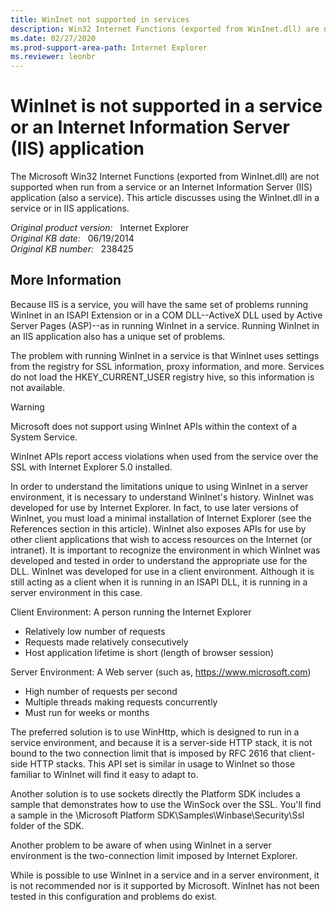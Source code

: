 ```yaml
---
title: WinInet not supported in services
description: Win32 Internet Functions (exported from WinInet.dll) are not supported in services. This article discusses using the WinInet.dll in a service or in Internet Information Server applications.
ms.date: 02/27/2020
ms.prod-support-area-path: Internet Explorer
ms.reviewer: leonbr
---
```

# WinInet is not supported in a service or an Internet Information Server (IIS) application

The Microsoft Win32 Internet Functions (exported from WinInet.dll) are not supported when run from a service or an Internet Information Server (IIS) application (also a service). This article discusses using the WinInet.dll in a service or in IIS applications.

_Original product version:_ &nbsp; Internet Explorer  
_Original KB date:_ &nbsp; 06/19/2014  
_Original KB number:_ &nbsp; 238425

## More Information

Because IIS is a service, you will have the same set of problems running WinInet in an ISAPI Extension or in a COM DLL--ActiveX DLL used by Active Server Pages (ASP)--as in running WinInet in a service. Running WinInet in an IIS application also has a unique set of problems.

The problem with running WinInet in a service is that WinInet uses settings from the registry for SSL information, proxy information, and more. Services do not load the HKEY_CURRENT_USER registry hive, so this information is not available.

> [!WARNING]
> Microsoft does not support using WinInet APIs within the context of a System Service.

WinInet APIs report access violations when used from the service over the SSL with Internet Explorer 5.0 installed.

In order to understand the limitations unique to using WinInet in a server environment, it is necessary to understand WinInet's history. WinInet was developed for use by Internet Explorer. In fact, to use later versions of WinInet, you must load a minimal installation of Internet Explorer (see the References section in this article). WinInet also exposes APIs for use by other client applications that wish to access resources on the Internet (or intranet). It is important to recognize the environment in which WinInet was developed and tested in order to understand the appropriate use for the DLL. WinInet was developed for use in a client environment. Although it is still acting as a client when it is running in an ISAPI DLL, it is running in a server environment in this case.

Client Environment: A person running the Internet Explorer
- Relatively low number of requests
- Requests made relatively consecutively
- Host application lifetime is short (length of browser session)

Server Environment: A Web server (such as, https://www.microsoft.com)
- High number of requests per second
- Multiple threads making requests concurrently
- Must run for weeks or months
 
The preferred solution is to use WinHttp, which is designed to run in a service environment, and because it is a server-side HTTP stack, it is not bound to the two connection limit that is imposed by RFC 2616 that client-side HTTP stacks. This API set is similar in usage to WinInet so those familiar to WinInet will find it easy to adapt to.

Another solution is to use sockets directly the Platform SDK includes a sample that demonstrates how to use the WinSock over the SSL. You'll find a sample in the \Microsoft Platform SDK\Samples\Winbase\Security\Ssl folder of the SDK.

Another problem to be aware of when using WinInet in a server environment is the two-connection limit imposed by Internet Explorer.

While is possible to use WinInet in a service and in a server environment, it is not recommended nor is it supported by Microsoft. WinInet has not been tested in this configuration and problems do exist.
